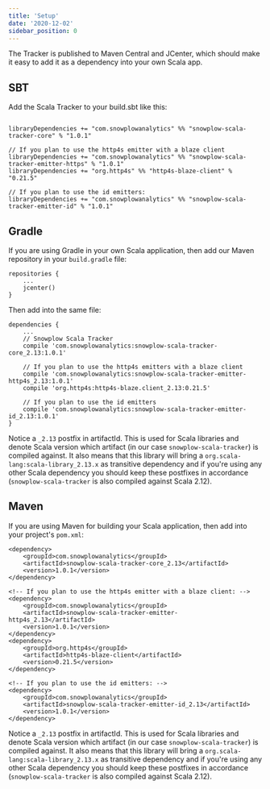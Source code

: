 ```yaml
---
title: 'Setup'
date: '2020-12-02'
sidebar_position: 0
---
```


The Tracker is published to Maven Central and JCenter, which should make it easy to add it as a dependency into your own Scala app.

## SBT

Add the Scala Tracker to your build.sbt like this:

```

libraryDependencies += "com.snowplowanalytics" %% "snowplow-scala-tracker-core" % "1.0.1"

// If you plan to use the http4s emitter with a blaze client
libraryDependencies += "com.snowplowanalytics" %% "snowplow-scala-tracker-emitter-https" % "1.0.1"
libraryDependencies += "org.http4s" %% "http4s-blaze-client" % "0.21.5"

// If you plan to use the id emitters:
libraryDependencies += "com.snowplowanalytics" %% "snowplow-scala-tracker-emitter-id" % "1.0.1"
```

## Gradle

If you are using Gradle in your own Scala application, then add our Maven repository in your `build.gradle` file:

```
repositories {
    ...
    jcenter()
}
```

Then add into the same file:

```
dependencies {
    ...
    // Snowplow Scala Tracker
    compile 'com.snowplowanalytics:snowplow-scala-tracker-core_2.13:1.0.1'

    // If you plan to use the http4s emitters with a blaze client
    compile 'com.snowplowanalytics:snowplow-scala-tracker-emitter-http4s_2.13:1.0.1'
    compile 'org.http4s:http4s-blaze.client_2.13:0.21.5'

    // If you plan to use the id emitters
    compile 'com.snowplowanalytics:snowplow-scala-tracker-emitter-id_2.13:1.0.1'
}
```

Notice a `_2.13` postfix in artifactId. This is used for Scala libraries and denote Scala version which artifact (in our case `snowplow-scala-tracker`) is compiled against. It also means that this library will bring a `org.scala-lang:scala-library_2.13.x` as transitive dependency and if you're using any other Scala dependency you should keep these postfixes in accordance (`snowplow-scala-tracker` is also compiled against Scala 2.12).

## Maven

If you are using Maven for building your Scala application, then add into your project's `pom.xml`:

```
<dependency>
    <groupId>com.snowplowanalytics</groupId>
    <artifactId>snowplow-scala-tracker-core_2.13</artifactId>
    <version>1.0.1</version>
</dependency>

<!-- If you plan to use the http4s emitter with a blaze client: -->
<dependency>
    <groupId>com.snowplowanalytics</groupId>
    <artifactId>snowplow-scala-tracker-emitter-http4s_2.13</artifactId>
    <version>1.0.1</version>
</dependency>
<dependency>
    <groupId>org.http4s</groupId>
    <artifactId>http4s-blaze-client</artifactId>
    <version>0.21.5</version>
</dependency>

<!-- If you plan to use the id emitters: -->
<dependency>
    <groupId>com.snowplowanalytics</groupId>
    <artifactId>snowplow-scala-tracker-emitter-id_2.13</artifactId>
    <version>1.0.1</version>
</dependency>
```

Notice a `_2.13` postfix in artifactId. This is used for Scala libraries and denote Scala version which artifact (in our case `snowplow-scala-tracker`) is compiled against. It also means that this library will bring a `org.scala-lang:scala-library_2.13.x` as transitive dependency and if you're using any other Scala dependency you should keep these postfixes in accordance (`snowplow-scala-tracker` is also compiled against Scala 2.12).
